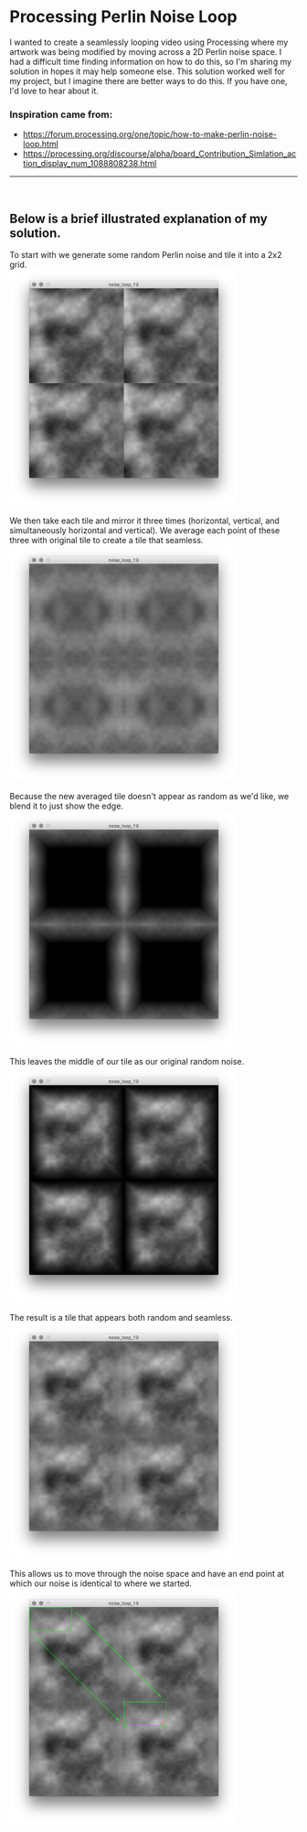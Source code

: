 # Processing Perlin Noise Loop
I wanted to create a seamlessly looping video using Processing where my artwork was being modified by moving across a 2D Perlin noise space. I had a difficult time finding information on how to do this, so I'm sharing my solution in hopes it may help someone else. This solution worked well for my project, but I imagine there are better ways to do this. If you have one, I'd love to hear about it.

### Inspiration came from:
* https://forum.processing.org/one/topic/how-to-make-perlin-noise-loop.html
* https://processing.org/discourse/alpha/board_Contribution_Simlation_action_display_num_1088808238.html

<hr>
<br>

## Below is a brief illustrated explanation of my solution.

To start with we generate some random Perlin noise and tile it into a 2x2 grid.<br>
<img src="https://github.com/benbarry/processing-perlin-noise-loop/blob/master/readme-files/step-1.png" width="400">

We then take each tile and mirror it three times (horizontal, vertical, and simultaneously horizontal and vertical). We average each point of these three with original tile to create a tile that seamless.<br>
<img src="https://github.com/benbarry/processing-perlin-noise-loop/blob/master/readme-files/step-2.png" width="400">

Because the new averaged tile doesn't appear as random as we'd like, we blend it to just show the edge.<br>
<img src="https://github.com/benbarry/processing-perlin-noise-loop/blob/master/readme-files/step-3.png" width="400">

This leaves the middle of our tile as our original random noise.<br>
<img src="https://github.com/benbarry/processing-perlin-noise-loop/blob/master/readme-files/step-4.png" width="400">

The result is a tile that appears both random and seamless.<br>
<img src="https://github.com/benbarry/processing-perlin-noise-loop/blob/master/readme-files/step-5.png" width="400">

This allows us to move through the noise space and have an end point at which our noise is identical to where we started.<br>
<img src="https://github.com/benbarry/processing-perlin-noise-loop/blob/master/readme-files/step-6.png" width="400">
